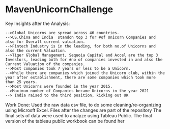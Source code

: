# MavenUnicornChallenge

Key Insights after the Analysis:

    -->Global Unicorns are spread across 46 countries.
    -->US,China and India  standon top 3 for #of Unicorn Companies and also for Overall current valuation. 
    -->Fintech Industry is in the leading, for both no.of Unicorns and also the current Valuation.
    -->Tiger Global Management, Sequoia Capital and Accel are the top 3 Investors, leading both for #no of companies invested in and also the Current Valuation of the companies.
    -->Most companies took 7 years or less to be a Unicorn.
    -->While there are companies which joined the Unicorn club, within the year after establishment, there are some companies which took more than 25 years.
    -->Most Unicorns were founded in the year 2015.
    -->Maximum number of Companies became Unicorns in the year 2021
    --> India raised to the third position, kicking out UK 
    
 Work Done:
 Used the raw data csv file, to do some cleaning/re-organizing using Microsft Excel. Files after the changes are part of the repository
The final sets of data were used to analyze using Tableau Public. The final version of the tableau public workbook can be found her

